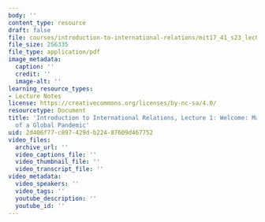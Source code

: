 ```yaml
---
body: ''
content_type: resource
draft: false
file: courses/introduction-to-international-relations/mit17_41_s23_lec01.pdf
file_size: 256335
file_type: application/pdf
image_metadata:
  caption: ''
  credit: ''
  image-alt: ''
learning_resource_types:
- Lecture Notes
license: https://creativecommons.org/licenses/by-nc-sa/4.0/
resourcetype: Document
title: 'Introduction to International Relations, Lecture 1: Welcome: Making Sense
  of a Global Pandemic'
uid: 2d406f77-c897-429d-b224-87609d467752
video_files:
  archive_url: ''
  video_captions_file: ''
  video_thumbnail_file: ''
  video_transcript_file: ''
video_metadata:
  video_speakers: ''
  video_tags: ''
  youtube_description: ''
  youtube_id: ''
---
```

